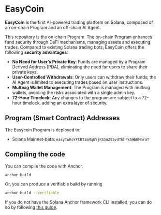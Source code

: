 # EasyCoin

**EasyCoin** is the first AI-powered trading platform on Solana, composed of an on-chain Program and an off-chain AI Agent. 

This repository is the on-chain Program. 
The on-chain Program enhances fund security through DeFi mechanisms, managing assets and executing trades. 
Compared to existing Solana trading bots, EasyCoin offers the following **security advantages**:
- **No Need for User’s Private Key**: Funds are managed by a Program Derived Address (PDA), eliminating the need for users to share their private keys.
- **User-Controlled Withdrawals**: Only users can withdraw their funds; the AI Agent is limited to executing trades based on user instructions.
- **Multisig Wallet Management**: The Program is managed with multisig wallets, avoiding the risks associated with a single admin key.
- **72-Hour Timelock**: Any changes to the program are subject to a 72-hour timelock, adding an extra layer of security.

## Program (Smart Contract) Addresses
The Easycoin Program is deployed to:
- Solana Mainnet-beta: `easyTwKoYFtBTzmNqGYjKS5nZ9SvdTkhPxSHbBMnraY`

## Compiling the code
You can compile the code with Anchor.
``` Bash
anchor build
```
Or, you can produce a verifiable build by running
``` Bash
anchor build --verifiable
```

If you do not have the Solana Anchor framework CLI installed, you can do so by following [this guide](https://www.anchor-lang.com/docs/installation).
